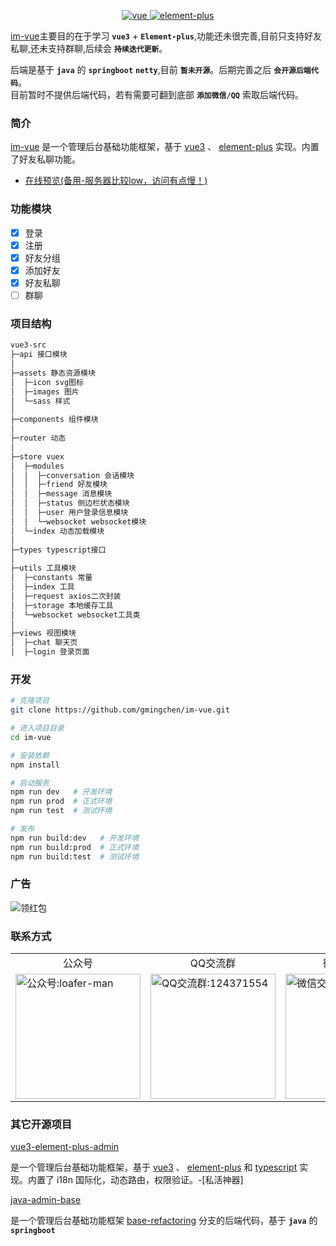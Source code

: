 <p align="center">
  <a href="https://github.com/vuejs/vue-next">
    <img src="https://img.shields.io/badge/vue-3.0-brightgreen.svg" alt="vue">
  </a>
  <a href="https://github.com/element-plus/element-plus">
    <img src="https://img.shields.io/badge/element--plus-1.x-brightgreen.svg" alt="element-plus">
  </a>
</p>

[im-vue](https://github.com/gmingchen/im-vue)主要目的在于学习 __`vue3`__ + __`Element-plus`__,功能还未很完善,目前只支持好友私聊,还未支持群聊,后续会 __`持续迭代更新`__。

后端是基于 __`java`__ 的 __`springboot`__ __`netty`__,目前 __`暂未开源`__。后期完善之后 __`会开源后端代码`__。<br>
目前暂时不提供后端代码，若有需要可翻到底部 __`添加微信/QQ`__ 索取后端代码。

### 简介

[im-vue](https://github.com/gmingchen/im-vue) 是一个管理后台基础功能框架，基于 [vue3](https://github.com/vuejs/vue-next) 、 [element-plus](https://github.com/element-plus/element-plus) 实现。内置了好友私聊功能。

- [在线预览(备用-服务器比较low，访问有点慢！)](http://im.gumingchen.icu)

### 功能模块

- [x] 登录
- [x] 注册
- [x] 好友分组
- [x] 添加好友
- [x] 好友私聊
- [ ] 群聊

### 项目结构

```bash
vue3-src
├─api 接口模块
│
├─assets 静态资源模块
│  ├─icon svg图标
│  ├─images 图片
│  └─sass 样式
│ 
├─components 组件模块
│ 
├─router 动态
│ 
├─store vuex
│  ├─modules
│  │  ├─conversation 会话模块
│  │  ├─friend 好友模块
│  │  ├─message 消息模块
│  │  ├─status 侧边栏状态模块
│  │  ├─user 用户登录信息模块
│  │  └─websocket websocket模块
│  └─index 动态加载模块
│ 
├─types typescript接口
│ 
├─utils 工具模块
│  ├─constants 常量
│  ├─index 工具
│  ├─request axios二次封装
│  ├─storage 本地缓存工具
│  └─websocket websocket工具类
│
├─views 视图模块
│  ├─chat 聊天页
│  ├─login 登录页面

```

### 开发

```bash
# 克隆项目
git clone https://github.com/gmingchen/im-vue.git

# 进入项目目录
cd im-vue

# 安装依赖
npm install

# 启动服务
npm run dev   # 开发环境
npm run prod  # 正式环境
npm run test  # 测试环境

# 发布
npm run build:dev   # 开发环境
npm run build:prod  # 正式环境
npm run build:test  # 测试环境
```

### 广告

![领红包](http://oss.gumingchen.icu/image/red-envelopes.jpg)

### 联系方式

<table>
  <tr align="center">
    <td>公众号</td>
    <td>QQ交流群</td>
    <td>微信交流群</td>
    <td>微信</td>
    <td>QQ</td>
  </tr>
  <tr>
    <td>
      <img src="http://oss.gumingchen.icu/image/official-account-qr-code.jpg" width="200px" title="公众号" alt="公众号:loafer-man" />
    </td>
    <td>
      <img src="http://oss.gumingchen.icu/image/qq-group-qr-code.jpg" width="200px" title="QQ交流群" alt="QQ交流群:124371554" />
    </td>
    <td>
      <img src="http://oss.gumingchen.icu/image/wechat-group-qr-code.jpg?time=1" width="200px" title="微信交流群" alt="微信交流群:124371554" />
    </td>
    <td>
      <img src="http://oss.gumingchen.icu/image/wechat-qr-code-1.jpg" width="200px" title="微信" alt="微信:Gy1240235512" />
    </td>
    <td>
      <img src="http://oss.gumingchen.icu/image/qq-qr-code.jpg" width="200px" title="QQ" alt="QQ:1240235512" />
    </td>
  </tr>
</table>

### 其它开源项目

[vue3-element-plus-admin](https://github.com/gmingchen/vue3-element-plus-admin)

是一个管理后台基础功能框架，基于 [vue3](https://github.com/vuejs/vue-next) 、 [element-plus](https://github.com/element-plus/element-plus) 和 [typescript](https://github.com/microsoft/TypeScript) 实现。内置了 i18n 国际化，动态路由，权限验证。-[私活神器]


[java-admin-base](https://github.com/gmingchen/java-admin-base)

是一个管理后台基础功能框架 [base-refactoring](https://github.com/gmingchen/vue3-element-plus-admin/tree/base-refactoring) 分支的后端代码，基于 __`java`__ 的 __`springboot`__
